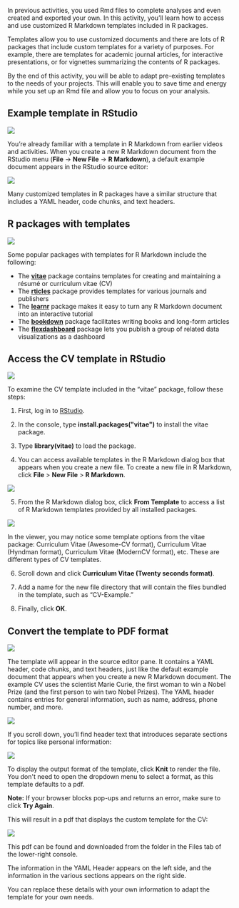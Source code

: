 
In previous activities, you used Rmd files to complete analyses and even created and exported your own. In this activity, you’ll learn how to access and use customized R Markdown templates included in R packages. 

Templates allow you to use customized documents and there are lots of R packages that include custom templates for a variety of purposes. For example, there are templates for academic journal articles, for interactive presentations, or for vignettes summarizing the contents of R packages. 

By the end of this activity, you will be able to adapt pre-existing templates to the needs of your projects. This will enable you to save time and energy while you set up an Rmd file and allow you to focus on your analysis.

## Example template in RStudio

![](https://d3c33hcgiwev3.cloudfront.net/imageAssetProxy.v1/TOqxzuNFR2eqsc7jRVdnKg_a3c6611d874f403a923e10406b4f38a9_image4.png?expiry=1629244800000&hmac=i37fiDdnUQd2Nl-sRQmvuQ91_-m7N2ZAqfYpRXs-uQU)

You’re already familiar with a template in R Markdown from earlier videos and activities. When you create a new R Markdown document from the RStudio menu (**File** -> **New File** -> **R Markdown**), a default example document appears in the RStudio source editor:

![](https://d3c33hcgiwev3.cloudfront.net/imageAssetProxy.v1/u3xIeIOuSQy8SHiDrlkMbQ_0292252afd4a461d90a0a8b084cac34a_Screenshot-2021-03-10-8.12.47-PM---Display-2.png?expiry=1629331200000&hmac=JjjD9uVJLHznVvtcP5yCJZXElGkEHyaz7stQ5m7swIk)

Many customized templates in R packages have a similar structure that includes a YAML header, code chunks, and text headers.

## R packages with templates

![](https://d3c33hcgiwev3.cloudfront.net/imageAssetProxy.v1/TOqxzuNFR2eqsc7jRVdnKg_a3c6611d874f403a923e10406b4f38a9_image4.png?expiry=1629244800000&hmac=i37fiDdnUQd2Nl-sRQmvuQ91_-m7N2ZAqfYpRXs-uQU)

Some popular packages with templates for R Markdown include the following:

-   The [**vitae**](https://github.com/mitchelloharawild/vitae) package contains templates for creating and maintaining a résumé or curriculum vitae (CV)
-   The [**rticles**](https://github.com/rstudio/rticles) package provides templates for various journals and publishers
-   The [**learnr**](https://github.com/rstudio/learnr) package makes it easy to turn any R Markdown document into an interactive tutorial 
-   The [**bookdown**](https://github.com/rstudio/bookdown) package facilitates writing books and long-form articles
-   The [**flexdashboard**](https://github.com/rstudio/flexdashboard) package lets you publish a group of related data visualizations as a dashboard

## Access the CV template in RStudio

![](https://d3c33hcgiwev3.cloudfront.net/imageAssetProxy.v1/TOqxzuNFR2eqsc7jRVdnKg_a3c6611d874f403a923e10406b4f38a9_image4.png?expiry=1629244800000&hmac=i37fiDdnUQd2Nl-sRQmvuQ91_-m7N2ZAqfYpRXs-uQU)

To examine the CV template included in the “vitae” package, follow these steps:

1. First, log in to [RStudio](http://rstudio.cloud/).

2. In the console, type **install.packages("vitae")** to install the vitae package.

3. Type **library(vitae)** to load the package.

4. You can access available templates in the R Markdown dialog box that appears when you create a new file. To create a new file in R Markdown, click **File** > **New File** > **R Markdown**.

![](https://d3c33hcgiwev3.cloudfront.net/imageAssetProxy.v1/D8lpzstjQb6Jac7LYxG-6g_2998381eb64c482dbf1d3e53604b9f29_Screen-Shot-2021-02-01-at-11.25.11-AM.png?expiry=1629331200000&hmac=WHt7InfqsMQoGKkIQQ7rF5pSsjisoUoY10GYPQMsB6M)

5. From the R Markdown dialog box, click **From Template** to access a list of R Markdown templates provided by all installed packages.

![](https://d3c33hcgiwev3.cloudfront.net/imageAssetProxy.v1/7qqFg9rsSISqhYPa7KiEkQ_26d76941a012421a9a07cb6e3104a96c_Screen-Shot-2021-03-12-at-5.01.15-AM.png?expiry=1629331200000&hmac=YKPTPg8IMsWlZ9zqUncALIKqS2ybu3dg7Bjr6FMsPSI)

In the viewer, you may notice some template options from the vitae package: Curriculum Vitae (Awesome-CV format), Curriculum Vitae (Hyndman format), Curriculum Vitae (ModernCV format), etc. These are different types of CV templates. 

6. Scroll down and click **Curriculum Vitae (Twenty seconds format)**. 

7. Add a name for the new file directory that will contain the files bundled in the template, such as “CV-Example.” 

8. Finally, click **OK**.

## Convert the template to PDF format

![](https://d3c33hcgiwev3.cloudfront.net/imageAssetProxy.v1/TOqxzuNFR2eqsc7jRVdnKg_a3c6611d874f403a923e10406b4f38a9_image4.png?expiry=1629244800000&hmac=i37fiDdnUQd2Nl-sRQmvuQ91_-m7N2ZAqfYpRXs-uQU)

The template will appear in the source editor pane. It contains a YAML header, code chunks, and text headers, just like the default example document that appears when you create a new R Markdown document. The example CV uses the scientist Marie Curie, the first woman to win a Nobel Prize (and the first person to win two Nobel Prizes). The YAML header contains entries for general information, such as name, address, phone number, and more. 

![](https://d3c33hcgiwev3.cloudfront.net/imageAssetProxy.v1/vmoinwgETHuqIp8IBNx7SA_b8b8cff4d501436b98da5ea2d345576b_Screenshot-2021-03-10-8.16.00-PM---Display-2.png?expiry=1629331200000&hmac=WoSZah_Jdw7nbyWfZvnWnPQgpchPgsCYVKY_s68Y7tE)

If you scroll down, you’ll find header text that introduces separate sections for topics like personal information: 

![](https://d3c33hcgiwev3.cloudfront.net/imageAssetProxy.v1/Nc0D0sguSW2NA9LILiltOA_e03010c63e634b8286fd9a25c95162ef_Screenshot-2021-03-10-8.17.24-PM---Display-2.png?expiry=1629331200000&hmac=kseIDSQek4r2KpKCdpdCsPUBOYw6EWoTQfipS8NZiPk)

To display the output format of the template, click **Knit** to render the file. You don't need to open the dropdown menu to select a format, as this template defaults to a pdf.

**Note:** If your browser blocks pop-ups and returns an error, make sure to click **Try Again**.

This will result in a pdf that displays the custom template for the CV: 

![](https://d3c33hcgiwev3.cloudfront.net/imageAssetProxy.v1/NBzbmhtIRJqc25obSJSazw_5ce1583aefbc47d0b1569a5db92dc46c_Screenshot-2021-03-10-8.18.59-PM---Display-2.png?expiry=1629331200000&hmac=BCDXI6BmBb9BtdC8oceZE88ZWJZLTRkIciFGCxzMEpk)

This pdf can be found and downloaded from the folder in the Files tab of the lower-right console.

The information in the YAML Header appears on the left side, and the information in the various sections appears on the right side. 

You can replace these details with your own information to adapt the template for your own needs.